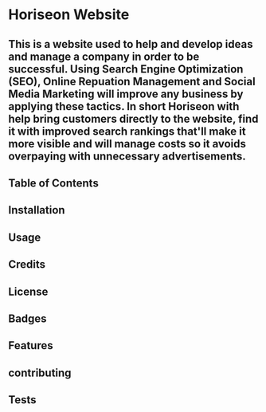 # Horiseon Website

## This is a website used to help and develop ideas and manage a company in order to be successful. Using Search Engine Optimization (SEO), Online Repuation Management and Social Media Marketing will improve any business by applying these tactics. In short Horiseon with help bring customers directly to the website, find it with improved search rankings that'll make it more visible and will manage costs so it avoids overpaying with unnecessary advertisements.

## Table of Contents







## Installation




## Usage


## Credits

## License



## Badges


## Features


## contributing

## Tests
